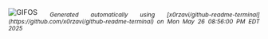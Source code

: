 <div align="justify">
<picture>
    <source media="(prefers-color-scheme: dark)" srcset="https://i.ibb.co/k2219mfT/output-gif.gif">
    <source media="(prefers-color-scheme: light)" srcset="https://i.ibb.co/k2219mfT/output-gif.gif">
    <img alt="GIFOS" src="https://i.ibb.co/k2219mfT/output-gif.gif">
</picture>
<sub><i>Generated automatically using [x0rzavi/github-readme-terminal](https://github.com/x0rzavi/github-readme-terminal) on Mon May 26 08:56:00 PM EDT 2025</i></sub>
</div>

<!--  -->